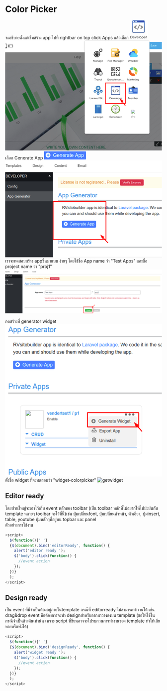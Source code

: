 # Color Picker

จะอธิบายตั้งแต่เริ่มสร้าง app
ไปที่ rightbar on top click Apps แล้วเลือก ![icon developer](images/iconDeveloper.png)
![create app](images/createApp1.png)
<br>
เลือก Generate App ![icon genapp](images/icon_genapp.png)
![create app](images/createApp2.png)
<br>
เราจะทดสอบสร้าง appขึ้นมาแบบ ง่ายๆ โดยใช้ชื่อ App name ว่า "Test Apps" และชื่อ project name ว่า "proj1"
![appgen](images/appgenerator.png)

กดสร้างที่ generator widget
<br>
![getwidget](images/genwidget.png)
ตั้งชื่อ widget ที่จะทดสอบว่า "widget-colorpicker"
![getwidget](images/genwidget/.png)
## Editor ready

โดยส่วนใหญ่จะเอาไว้เก็บ event หลักของ toolbar (เป็น toolbar หลักที่ไม่อยากให้ไปปะปนกับ template หลายๆ toolbar จะไว้ที่นี้)เช่น ปุ่มเปลี่ยนfont, ปุ่มเปลี่ยนตัวหน้า, ตัวเอียง, ปุ่มinsert, table, youtube ปุ่มหลักๆที่อยู่บน topbar และ panel
<br>
ตัวอย่างการใช้งาน

```js
<script>
  $(function(){' '}
  {$(document).bind('editorReady', function() {
    alert('editor ready ');
    $('body').click(function() {
      //event action
    });
  })}
  );
</script>
```

## Design ready

เป็น event ที่มีจำเป็นต้องอยู่ภายในtemplate กรณ๊ที่ editorready ไม่สามารถทำงานได้ เช่น drag&drop event คือต้องการจะทำ designสำหรับลากมาวางลงบน template (ขอให้ใช้ในกรณีจำเป็นข้างต้นเท่าน้น เพราะ script ที่ขียนอาจจะไปรบกวนการทำงานของ template ทำให้เสียหายหรือพังได้)

```js
<script>
  $(function(){' '}
  {$(document).bind('designReady', function() {
    alert('widget ready ');
    $('body').click(function() {
      //event action
    });
  })}
  );
</script>
```
